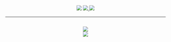 <h3 align="center">
  <img src="https://img.shields.io/github/followers/Soullessly?label=Followers&style=for-the-badge&color=blue">
  <a href="https://discord.gg/skirts/" alt="Discord">
      <img src="[https://img.shields.io/discord/452518336627081236?label=discord&style=for-the-badge&color=blue](https://img.shields.io/discord/907088745675763762?style=for-the-badge)"/>
  </a>
  <a href="https://github.com/Soullessly/" alt="Website">
      <img src="https://img.shields.io/website?down_color=red&down_message=Offline&style=for-the-badge&up_color=blue&up_message=Online&url=https%3A%2F%2F"/>
  </a>
</h3>

<hr>

<h2 align="center">
  <a href="https://github.com/Soullessly">
    <img align="center" src="https://github-readme-stats.vercel.app/api/?username=Soullessly&show_icons=true&theme=onedark">
  </a>
  <br>
  <a href="https://github.com/Soullessly">
    <img align="center" src="https://github-readme-stats.vercel.app/api/top-langs/?username=Soullessly&layout=compact&theme=onedark">
  </a>
</h2>

<br>
